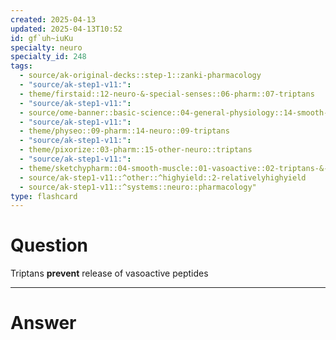```yaml
---
created: 2025-04-13
updated: 2025-04-13T10:52
id: gf`uh~iuKu
specialty: neuro
specialty_id: 248
tags:
  - source/ak-original-decks::step-1::zanki-pharmacology
  - "source/ak-step1-v11:": 
  - theme/firstaid::12-neuro-&-special-senses::06-pharm::07-triptans
  - "source/ak-step1-v11:": 
  - source/ome-banner::basic-science::04-general-physiology::14-smooth-muscle
  - "source/ak-step1-v11:": 
  - theme/physeo::09-pharm::14-neuro::09-triptans
  - "source/ak-step1-v11:": 
  - theme/pixorize::03-pharm::15-other-neuro::triptans
  - "source/ak-step1-v11:": 
  - theme/sketchypharm::04-smooth-muscle::01-vasoactive::02-triptans-&-migraine
  - source/ak-step1-v11::^other::^highyield::2-relativelyhighyield
  - source/ak-step1-v11::^systems::neuro::pharmacology"
type: flashcard
---
```


# Question
Triptans **prevent** release of vasoactive peptides

---

# Answer
